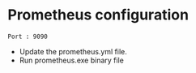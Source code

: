 # Prometheus configuration

`Port : 9090`

- Update the prometheus.yml file.
- Run prometheus.exe binary file
